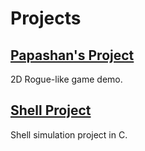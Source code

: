 # Projects

## [Papashan's Project](https://github.com/ToxikSkrrt/Project-Papashans-Rising)
2D Rogue-like game demo.

## [Shell Project](https://github.com/ToxikSkrrt/Shell-project)
Shell simulation project in C.
